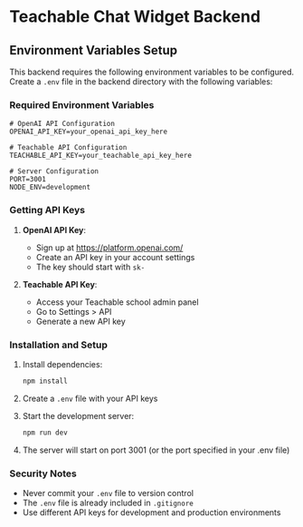 # Teachable Chat Widget Backend

## Environment Variables Setup

This backend requires the following environment variables to be configured. Create a `.env` file in the backend directory with the following variables:

### Required Environment Variables

```env
# OpenAI API Configuration
OPENAI_API_KEY=your_openai_api_key_here

# Teachable API Configuration
TEACHABLE_API_KEY=your_teachable_api_key_here

# Server Configuration
PORT=3001
NODE_ENV=development
```

### Getting API Keys

1. **OpenAI API Key**: 
   - Sign up at https://platform.openai.com/
   - Create an API key in your account settings
   - The key should start with `sk-`

2. **Teachable API Key**:
   - Access your Teachable school admin panel
   - Go to Settings > API
   - Generate a new API key

### Installation and Setup

1. Install dependencies:
   ```bash
   npm install
   ```

2. Create a `.env` file with your API keys

3. Start the development server:
   ```bash
   npm run dev
   ```

4. The server will start on port 3001 (or the port specified in your .env file)

### Security Notes

- Never commit your `.env` file to version control
- The `.env` file is already included in `.gitignore`
- Use different API keys for development and production environments 